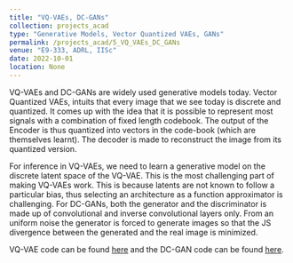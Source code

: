 ```yaml
---
title: "VQ-VAEs, DC-GANs"
collection: projects_acad
type: "Generative Models, Vector Quantized VAEs, GANs"
permalink: /projects_acad/5_VQ_VAEs_DC_GANs
venue: "E9-333, ADRL, IISc"
date: 2022-10-01
location: None
---
```


VQ-VAEs and DC-GANs are widely used generative models today. Vector Quantized VAEs, intuits that every image that we see today is discrete and quantized. It comes up with the idea that it is possible to represent most signals with a combination of fixed length codebook. The output of the Encoder is thus quantized into vectors in the code-book (which are themselves learnt). The decoder is made to reconstruct the image from its quantized version.

For inference in VQ-VAEs, we need to learn a generative model on the discrete latent space of the VQ-VAE. This is the most challenging part of making VQ-VAEs work. This is because latents are not known to follow a particular bias, thus selecting an architecture as a function approximator is challenging.
For DC-GANs, both the generator and the discriminator is made up of convolutional and inverse convolutional layers only. From an uniform noise the generator is forced to generate images so that the JS divergence between the generated and the real image is minimized.

VQ-VAE code can be found [here](https://github.com/mainak-biswas1999/Academic_Projects/tree/main/VQ-VAE%20and%20DC-GAN/VQ_VAE) and the DC-GAN code can be found [here](https://github.com/mainak-biswas1999/Academic_Projects/tree/main/VQ-VAE%20and%20DC-GAN/DC_GAN). 